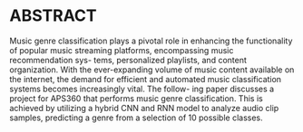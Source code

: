 # ABSTRACT
Music genre classification plays a pivotal role in enhancing the functionality of
popular music streaming platforms, encompassing music recommendation sys-
tems, personalized playlists, and content organization. With the ever-expanding
volume of music content available on the internet, the demand for efficient and
automated music classification systems becomes increasingly vital. The follow-
ing paper discusses a project for APS360 that performs music genre classification.
This is achieved by utilizing a hybrid CNN and RNN model to analyze audio clip
samples, predicting a genre from a selection of 10 possible classes.
